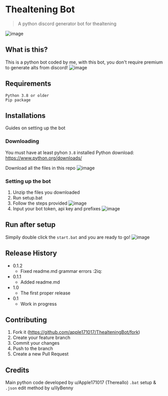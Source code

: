 # Thealtening Bot
> A python discord generator bot for thealtening

![image](https://user-images.githubusercontent.com/64765950/114549345-77dc8b80-9c93-11eb-901d-f274b0412ee0.png)

## What is this?
This is a python bot coded by me, with this bot, you don't require premium to generate alts from discord!
![image](https://pays.host/uploads/7b39b7ce-a82c-4eb4-bc0e-8f6d87a18c34/8InDkMDO.png)

## Requirements
```
Python 3.8 or older
Pip package
```

## Installations
Guides on setting up the bot

### Downloading
You must have at least pyhon `3.8` installed
Python download: https://www.python.org/downloads/

Download all the files in this repo
![image](https://pays.host/uploads/7b39b7ce-a82c-4eb4-bc0e-8f6d87a18c34/qurONlss.gif)

### Setting up the bot
1. Unzip the files you downloaded
2. Run setup.bat
3. Follow the steps provided
![image](https://pays.host/uploads/7b39b7ce-a82c-4eb4-bc0e-8f6d87a18c34/8hT59h79.gif)
4. Input your bot token, api key and prefixes
![image](https://pays.host/uploads/7b39b7ce-a82c-4eb4-bc0e-8f6d87a18c34/frr62SAA.gif)

## Run after setup
Simpily double click the `start.bat` and you are ready to go!
![image](https://pays.host/uploads/7b39b7ce-a82c-4eb4-bc0e-8f6d87a18c34/GRLh7NTu.gif)

## Release History

* 0.1.2
    * Fixed readme.md grammar errors :2iq:
* 0.1.1
    * Added readme.md
* 1.0
    * The first proper release
* 0.1
    * Work in progress

## Contributing

1. Fork it (<https://github.com/apple171017/ThealteningBot/fork>)
2. Create your feature branch
3. Commit your changes
4. Push to the branch
5. Create a new Pull Request

## Credits
Main python code developed by u/Apple171017 (Thereallo) 
`.bat` setup & `.json` edit method by u/ilyBenny
